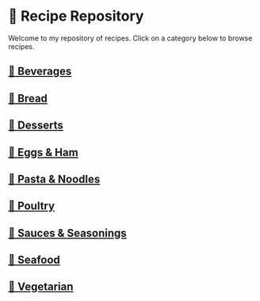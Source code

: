 # &#129368; Recipe Repository
Welcome to my repository of recipes. Click on a category below to browse recipes.
## [&#127865; Beverages](beverages)
## [&#127838; Bread](bread)
## [&#129383; Desserts](desserts)
## [&#127859; Eggs &amp; Ham](eggs-ham)
## [&#127837; Pasta &amp; Noodles](pasta-noodles)
## [&#128020; Poultry](poultry)
## [&#129474; Sauces &amp; Seasonings](sauces-seasonings)
## [&#129424; Seafood](seafood)
## [&#127813; Vegetarian](vegetarian)
